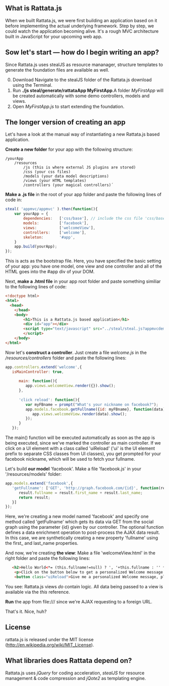 ## What is Rattata.js

When we built Rattata.js, we were first building an application based on it before implementing the actual underlying framework. Step by step, we could watch the application becoming alive.
It's a rough MVC architecture built in JavaScript for your upcoming web app.

## Sow let's start — how do I begin writing an app?
Since Rattata.js uses stealJS as resource mananager, structure templates to generate the foundation files are available as well.

0. Download Navigate to the stealJS folder of the Rattata.js download using the Terminal.
1. Run **./js steal/generate/rattataApp MyFirstApp**.A folder *MyFirstApp* will be created automatically with some demo controllers, models and views.
3. Open *MyFirstApp.js* to start extending the foundation.

## The longer version of creating an app
Let's have a look at the manual way of instantiating a new Rattata.js based application.

**Create a new folder** for your app with the following structure:
	
```
/yourApp
    /resources
        /js (this is where external JS plugins are stored)
        /css (your css files)
        /models (your data model descriptions)
        /views (your HTML templates)
        /controllers (your magical controllers)´
```
  
**Make a .js file** in the root of your app folder and paste the following lines of code in:

```javascript
steal( 'appmvc/appmvc' ).then(function(){
    var yourApp = {
        dependencies:	['css/base'], // include the css file 'css/base.css'
        models:			['facebook'],
        views:			['welcomeView'],
        controllers:	['welcome'],
        skeleton:		'#app',
    }
    app.build(yourApp);
});
```
	
This is acts as the bootstrap file. Here, you have specified the basic setting of your app: you have one model, one view and one controller and all of the HTML goes into the #app div of your DOM.

Next, **make a .html file** in your app root folder and paste something similiar to the following lines of code:
	
```html
<!doctype html>
<html>
  <head>
	</head>
	<body>
		<h1>This is a Rattata.js based application</h1>
        <div id="app"></div>
		<script type="text/javascript" src="../steal/steal.js?appmvcdemo/appmvcdemo.js">
        </script>
	</body>
</html>
```

Now let's **construct a controller**. Just create a file *welcome.js* in the */resources/controllers* folder and paste the following lines:
	
```javascript
app.controllers.extend('welcome',{
   isMainController: true,
      
      main: function(){
         app.views.welcomeView.render({}).show();
      },
      
      'click reload': function(){
         var myFBname = prompt("What's your nickname on facebook?");
         app.models.facebook.getFullname({id: myFBname}, function(data) { 
            app.views.welcomeView.render(data).show();
         });
      }	
   });
```

The main() function will be executed automatically as soon as the app is being executed, since we've marked the controller as main controller. If we click on a UI element with a class called 'uiReload' ('ui' is the UI element prefix to separate CSS classes from UI classes), you get prompted for your facebook nickname, which will be used to fetch your fullname.

Let's build **our model** 'facebook'. Make a file 'facebook.js' in your '/resources/models' folder:
	
```javascript
app.models.extend('facebook',{
   'getFullname': ['GET', 'http://graph.facebook.com/{id}', function(result){
      result.fullname = result.first_name + result.last_name;
      return result;
   }]
});
```
	
Here, we're creating a new model named 'facebook' and specify one method called 'getFullname' which gets its data via GET from the social graph using the parameter {id} given by our controller. The optional function defines a data enrichment operation to post-process the AJAX data result. In this case, we are synthetically creating a new property 'fullname' using the first_ and last_name properties.

And now, we're creating **the view**: Make a file 'welcomeView.html' in the right folder and paste the following lines:
	
```html
   <h2>Hello World<*= (this.fullname!=null) ? ', '+this.fullname : '' *></h2>
	<p>Click on the button below to get a personalized Welcome message.</p>
	<button class="uiReload">Give me a personalized Welcome message, please!</button>´
```

You see: Rattata.js views *do* contain logic. All data being passed to a view is available via the *this* reference.

**Run** the app from file:/// since we're AJAX requesting to a foreign URL.

That's it. Nice, huh?

## License
rattata.js is released under the MIT license (http://en.wikipedia.org/wiki/MIT_License).

## What libraries does Rattata depend on?
Rattata.js uses *jQuery* for coding acceleration, *stealJS* for resource management & code compression and *jQote2* as templating engine.
